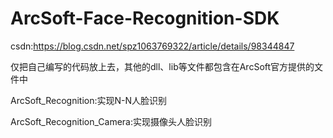 # ArcSoft-Face-Recognition-SDK
csdn:https://blog.csdn.net/spz1063769322/article/details/98344847

仅把自己编写的代码放上去，其他的dll、lib等文件都包含在ArcSoft官方提供的文件中

ArcSoft_Recognition:实现N-N人脸识别

ArcSoft_Recognition_Camera:实现摄像头人脸识别
